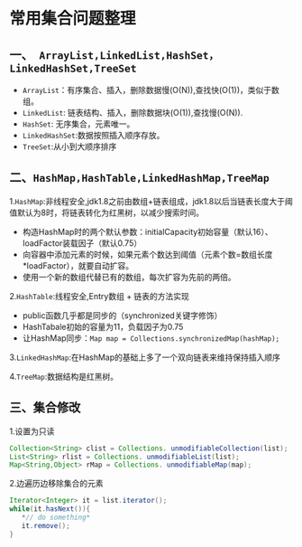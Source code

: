 # 常用集合问题整理
## 一、` ArrayList,LinkedList,HashSet，LinkedHashSet,TreeSet`   

  * `ArrayList`：有序集合、插入，删除数据慢(O(N)),查找快(O(1))，类似于数组。
  * `LinkedList`: 链表结构、插入，删除数据块(O(1)),查找慢(O(N)).
  * `HashSet`: 无序集合，元素唯一。
  * `LinkedHashSet`:数据按照插入顺序存放。
  * `TreeSet`:从小到大顺序排序

## 二、`HashMap,HashTable,LinkedHashMap,TreeMap`   

1.`HashMap`:非线程安全,jdk1.8之前由数组+链表组成，jdk1.8以后当链表长度大于阈值默认为8时，将链表转化为红黑树，以减少搜索时间。  

  * 构造HashMap时的两个默认参数：initialCapacity初始容量（默认16）、loadFactor装载因子（默认0.75）
  * 向容器中添加元素的时候，如果元素个数达到阈值（元素个数=数组长度*loadFactor），就要自动扩容。
  * 使用一个新的数组代替已有的数组，每次扩容为先前的两倍。
  
2.`HashTable`:线程安全,Entry数组 + 链表的方法实现  

  * public函数几乎都是同步的（synchronized关键字修饰）
  * HashTabale初始的容量为11，负载因子为0.75
  * 让HashMap同步：```Map map = Collections.synchronizedMap(hashMap);```
  
3.`LinkedHashMap`:在HashMap的基础上多了一个双向链表来维持保持插入顺序  

4.`TreeMap`:数据结构是红黑树。  
## 三、集合修改
1.设置为只读
```java
Collection<String> clist = Collections. unmodifiableCollection(list);
List<String> rlist = Collections. unmodifiableList(list);
Map<String,Object> rMap = Collections. unmodifiableMap(map);
```
2.边遍历边移除集合的元素
```java
Iterator<Integer> it = list.iterator();
while(it.hasNext()){
   *// do something*
   it.remove();
}
```
